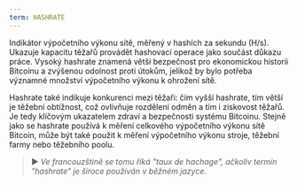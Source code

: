 ```yaml
---
term: HASHRATE
---
```


Indikátor výpočetního výkonu sítě, měřený v hashích za sekundu (H/s). Ukazuje kapacitu těžařů provádět hashovací operace jako součást důkazu práce. Vysoký hashrate znamená větší bezpečnost pro ekonomickou historii Bitcoinu a zvýšenou odolnost proti útokům, jelikož by bylo potřeba významné množství výpočetního výkonu k ohrožení sítě.

Hashrate také indikuje konkurenci mezi těžaři: čím vyšší hashrate, tím větší je těžební obtížnost, což ovlivňuje rozdělení odměn a tím i ziskovost těžařů. Je tedy klíčovým ukazatelem zdraví a bezpečnosti systému Bitcoinu. Stejně jako se hashrate používá k měření celkového výpočetního výkonu sítě Bitcoin, může být také použit k měření výpočetního výkonu stroje, těžební farmy nebo těžebního poolu.

> ► *Ve francouzštině se tomu říká "taux de hachage", ačkoliv termín "hashrate" je široce používán v běžném jazyce.*